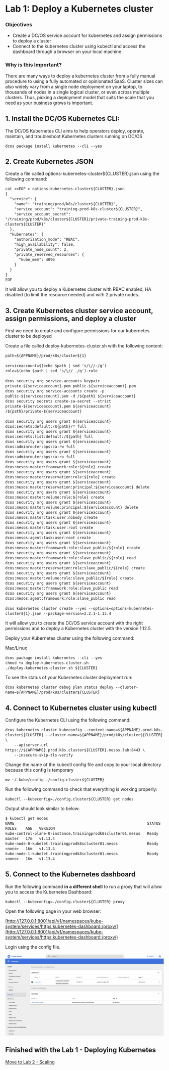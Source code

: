# Lab 1: Deploy a Kubernetes cluster

### Objectives
- Create a DC/OS service account for kubernetes and assign permissions to deploy a cluster
- Connect to the kubernetes cluster using kubectl and access the dashboard through a browser on your local machine

### Why is this Important?
There are many ways to deploy a kubernetes cluster from a fully manual procedure to using a fully automated or opinionated SaaS. Cluster sizes can also widely vary from a single node deployment on your laptop, to thousands of nodes in a single logical cluster, or even across multiple clusters. Thus, picking a deployment model that suits the scale that you need as your business grows is important. 

## 1. Install the DC/OS Kubernetes CLI:
The DC/OS Kubernetes CLI aims to help operators deploy, operate, maintain, and troubleshoot Kubernetes clusters running on DC/OS
```
dcos package install kubernetes --cli --yes
```
## 2. Create Kubernetes JSON
Create a file called options-kubernetes-cluster${CLUSTER}.json using the following command:

```
cat <<EOF > options-kubernetes-cluster${CLUSTER}.json
{
  "service": {
    "name": "training/prod/k8s/cluster${CLUSTER}",
    "service_account": "training-prod-k8s-cluster${CLUSTER}",
    "service_account_secret": "/training/prod/k8s/cluster${CLUSTER}/private-training-prod-k8s-cluster${CLUSTER}"
  },
  "kubernetes": {
    "authorization_mode": "RBAC",
    "high_availability": false,
    "private_node_count": 2,
    "private_reserved_resources": {
      "kube_mem": 4096
    }
  }
}
EOF
```

It will allow you to deploy a Kubernetes cluster with RBAC enabled, HA disabled (to limit the resource needed) and with 2 private nodes.

## 3. Create Kubernetes cluster service account, assign permissions, and deploy a cluster
First we need to create and configure permissions for our kubernetes cluster to be deployed

Create a file called deploy-kubernetes-cluster.sh with the following content:

```
path=${APPNAME}/prod/k8s/cluster${1}

serviceaccount=$(echo $path | sed 's/\//-/g')
role=$(echo $path | sed 's/\//__/g')-role

dcos security org service-accounts keypair private-${serviceaccount}.pem public-${serviceaccount}.pem
dcos security org service-accounts create -p public-${serviceaccount}.pem -d /${path} ${serviceaccount}
dcos security secrets create-sa-secret --strict private-${serviceaccount}.pem ${serviceaccount} /${path}/private-${serviceaccount}

dcos security org users grant ${serviceaccount} dcos:secrets:default:/${path}/* full
dcos security org users grant ${serviceaccount} dcos:secrets:list:default:/${path} full
dcos security org users grant ${serviceaccount} dcos:adminrouter:ops:ca:rw full
dcos security org users grant ${serviceaccount} dcos:adminrouter:ops:ca:ro full
dcos security org users grant ${serviceaccount} dcos:mesos:master:framework:role:${role} create
dcos security org users grant ${serviceaccount} dcos:mesos:master:reservation:role:${role} create
dcos security org users grant ${serviceaccount} dcos:mesos:master:reservation:principal:${serviceaccount} delete
dcos security org users grant ${serviceaccount} dcos:mesos:master:volume:role:${role} create
dcos security org users grant ${serviceaccount} dcos:mesos:master:volume:principal:${serviceaccount} delete
dcos security org users grant ${serviceaccount} dcos:mesos:master:task:user:nobody create
dcos security org users grant ${serviceaccount} dcos:mesos:master:task:user:root create
dcos security org users grant ${serviceaccount} dcos:mesos:agent:task:user:root create
dcos security org users grant ${serviceaccount} dcos:mesos:master:framework:role:slave_public/${role} create
dcos security org users grant ${serviceaccount} dcos:mesos:master:framework:role:slave_public/${role} read
dcos security org users grant ${serviceaccount} dcos:mesos:master:reservation:role:slave_public/${role} create
dcos security org users grant ${serviceaccount} dcos:mesos:master:volume:role:slave_public/${role} create
dcos security org users grant ${serviceaccount} dcos:mesos:master:framework:role:slave_public read
dcos security org users grant ${serviceaccount} dcos:mesos:agent:framework:role:slave_public read

dcos kubernetes cluster create --yes --options=options-kubernetes-cluster${1}.json --package-version=2.2.1-1.13.4
```

It will allow you to create the DC/OS service account with the right permissions and to deploy a Kubernetes cluster with the version 1.12.5.

Deploy your Kubernetes cluster using the following command:

Mac/Linux
```
dcos package install kubernetes --cli --yes
chmod +x deploy-kubernetes-cluster.sh
./deploy-kubernetes-cluster.sh ${CLUSTER}
```

To see the status of your Kubernetes cluster deployment run:
```
dcos kubernetes cluster debug plan status deploy --cluster-name=${APPNAME}/prod/k8s/cluster${CLUSTER}
```

## 4. Connect to Kubernetes cluster using kubectl
Configure the Kubernetes CLI using the following command:
```
dcos kubernetes cluster kubeconfig --context-name=${APPNAME}-prod-k8s-cluster${CLUSTER} --cluster-name=${APPNAME}/prod/k8s/cluster${CLUSTER} \
    --apiserver-url https://${APPNAME}.prod.k8s.cluster${CLUSTER}.mesos.lab:8443 \
    --insecure-skip-tls-verify
```

Change the name of the kubectl config file and copy to your local directory because this config is temporary
```
mv ~/.kube/config ./config.cluster${CLUSTER}
```

Run the following command to check that everything is working properly:
```
kubectl --kubeconfig=./config.cluster${CLUSTER} get nodes
```

Output should look similar to below:
```
$ kubectl get nodes
NAME                                                           STATUS   ROLES    AGE   VERSION
kube-control-plane-0-instance.trainingprodk8scluster01.mesos   Ready    master   17m   v1.13.4
kube-node-0-kubelet.trainingprodk8scluster01.mesos             Ready    <none>   16m   v1.13.4
kube-node-1-kubelet.trainingprodk8scluster01.mesos             Ready    <none>   16m   v1.13.4
```

## 5. Connect to the Kubernetes dashboard
Run the following command **in a different shell** to run a proxy that will allow you to access the Kubernetes Dashboard:

```
kubectl --kubeconfig=./config.cluster${CLUSTER} proxy
```

Open the following page in your web browser:

[http://127.0.0.1:8001/api/v1/namespaces/kube-system/services/https:kubernetes-dashboard:/proxy/](http://127.0.0.1:8001/api/v1/namespaces/kube-system/services/https:kubernetes-dashboard:/proxy/)

Login using the config file.

![Kubernetes dashboard](https://github.com/ably77/dcos-kubernetes-training/blob/master/images/lab1_1.png)

## Finished with the Lab 1 - Deploying Kubernetes

[Move to Lab 2 - Scaling](https://github.com/c-mcinerney/dcos-kubernetes-training/blob/master/lab2_scaling.md)
